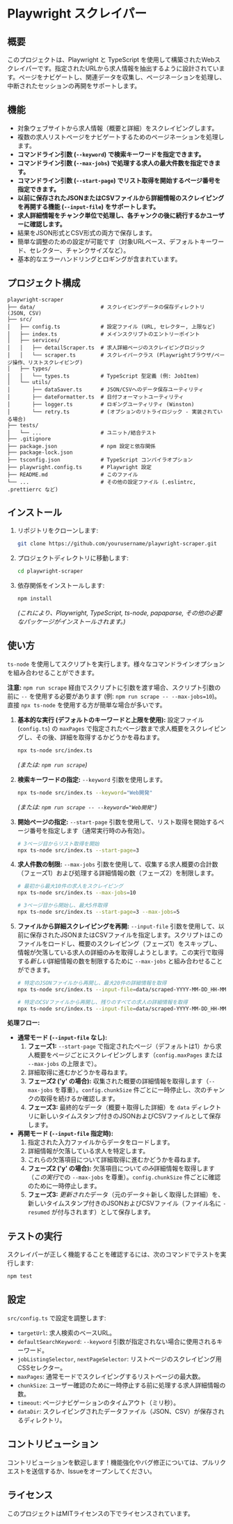 # Playwright スクレイパー

## 概要
このプロジェクトは、Playwright と TypeScript を使用して構築されたWebスクレイパーです。指定されたURLから求人情報を抽出するように設計されています。ページをナビゲートし、関連データを収集し、ページネーションを処理し、中断されたセッションの再開をサポートします。

## 機能
- 対象ウェブサイトから求人情報（概要と詳細）をスクレイピングします。
- 複数の求人リストページをナビゲートするためのページネーションを処理します。
- **コマンドライン引数 (`--keyword`) で検索キーワードを指定できます。**
- **コマンドライン引数 (`--max-jobs`) で処理する求人の最大件数を指定できます。**
- **コマンドライン引数 (`--start-page`) でリスト取得を開始するページ番号を指定できます。**
- **以前に保存されたJSONまたはCSVファイルから詳細情報のスクレイピングを再開する機能 (`--input-file`) をサポートします。**
- **求人詳細情報をチャンク単位で処理し、各チャンクの後に続行するかユーザーに確認します。**
- 結果をJSON形式とCSV形式の両方で保存します。
- 簡単な調整のための設定が可能です（対象URLベース、デフォルトキーワード、セレクター、チャンクサイズなど）。
- 基本的なエラーハンドリングとロギングが含まれています。

## プロジェクト構成
```
playwright-scraper
├── data/                     # スクレイピングデータの保存ディレクトリ (JSON, CSV)
├── src/
│   ├── config.ts             # 設定ファイル (URL, セレクター, 上限など)
│   ├── index.ts              # メインスクリプトのエントリーポイント
│   ├── services/
│   │   ├── detailScraper.ts  # 求人詳細ページのスクレイピングロジック
│   │   └── scraper.ts        # スクレイパークラス (Playwrightブラウザ/ページ操作、リストスクレイピング)
│   ├── types/
│   │   └── types.ts          # TypeScript 型定義 (例: JobItem)
│   └── utils/
│       ├── dataSaver.ts      # JSON/CSVへのデータ保存ユーティリティ
│       ├── dateFormatter.ts  # 日付フォーマットユーティリティ
│       ├── logger.ts         # ロギングユーティリティ (Winston)
│       └── retry.ts          # (オプションのリトライロジック - 実装されている場合)
├── tests/
│   └── ...                   # ユニット/結合テスト
├── .gitignore
├── package.json              # npm 設定と依存関係
├── package-lock.json
├── tsconfig.json             # TypeScript コンパイラオプション
├── playwright.config.ts      # Playwright 設定
├── README.md                 # このファイル
└── ...                       # その他の設定ファイル (.eslintrc, .prettierrc など)
```

## インストール
1. リポジトリをクローンします:
   ```bash
   git clone https://github.com/yourusername/playwright-scraper.git
   ```
2. プロジェクトディレクトリに移動します:
   ```bash
   cd playwright-scraper
   ```
3. 依存関係をインストールします:
   ```bash
   npm install
   ```
   *(これにより、Playwright, TypeScript, ts-node, papaparse, その他の必要なパッケージがインストールされます。)*

## 使い方

`ts-node` を使用してスクリプトを実行します。様々なコマンドラインオプションを組み合わせることができます。

**注意:** `npm run scrape` 経由でスクリプトに引数を渡す場合、スクリプト引数の前に `--` を使用する必要があります (例: `npm run scrape -- --max-jobs=10`)。直接 `npx ts-node` を使用する方が簡単な場合が多いです。

1.  **基本的な実行 (デフォルトのキーワードと上限を使用):**
    設定ファイル (`config.ts`) の `maxPages` で指定されたページ数まで求人概要をスクレイピングし、その後、詳細を取得するかどうかを尋ねます。
    ```bash
    npx ts-node src/index.ts
    ```
    *(または: `npm run scrape`)*

2.  **検索キーワードの指定:**
    `--keyword` 引数を使用します。
    ```bash
    npx ts-node src/index.ts --keyword="Web開発"
    ```
    *(または: `npm run scrape -- --keyword="Web開発"`)*

3.  **開始ページの指定:**
    `--start-page` 引数を使用して、リスト取得を開始するページ番号を指定します（通常実行時のみ有効）。
    ```bash
    # 3ページ目からリスト取得を開始
    npx ts-node src/index.ts --start-page=3
    ```

4.  **求人件数の制限:**
    `--max-jobs` 引数を使用して、収集する求人概要の合計数（フェーズ1）および処理する詳細情報の数（フェーズ2）を制限します。
    ```bash
    # 最初から最大10件の求人をスクレイピング
    npx ts-node src/index.ts --max-jobs=10

    # 3ページ目から開始し、最大5件取得
    npx ts-node src/index.ts --start-page=3 --max-jobs=5
    ```

5.  **ファイルから詳細スクレイピングを再開:**
    `--input-file` 引数を使用して、以前に保存されたJSONまたはCSVファイルを指定します。スクリプトはこのファイルをロードし、概要のスクレイピング（フェーズ1）をスキップし、情報が欠落している求人の詳細のみを取得しようとします。この実行で取得する*新しい*詳細情報の数を制限するために `--max-jobs` と組み合わせることができます。
    ```bash
    # 特定のJSONファイルから再開し、最大20件の詳細情報を取得
    npx ts-node src/index.ts --input-file=data/scraped-YYYY-MM-DD_HH-MM-SS.json --max-jobs=20

    # 特定のCSVファイルから再開し、残りのすべての求人の詳細情報を取得
    npx ts-node src/index.ts --input-file=data/scraped-YYYY-MM-DD_HH-MM-SS.csv
    ```

**処理フロー:**

*   **通常モード (`--input-file` なし):**
    1.  **フェーズ1:** `--start-page` で指定されたページ（デフォルトは1）から求人概要をページごとにスクレイピングします（`config.maxPages` または `--max-jobs` の上限まで）。
    2.  詳細取得に進むかどうかを尋ねます。
    3.  **フェーズ2 ('y' の場合):** 収集された概要の詳細情報を取得します（`--max-jobs` を尊重）。`config.chunkSize` 件ごとに一時停止し、次のチャンクの取得を続けるか確認します。
    4.  **フェーズ3:** 最終的なデータ（概要＋取得した詳細）を `data` ディレクトリに新しいタイムスタンプ付きのJSONおよびCSVファイルとして保存します。
*   **再開モード (`--input-file` 指定時):**
    1.  指定された入力ファイルからデータをロードします。
    2.  詳細情報が欠落している求人を特定します。
    3.  これらの欠落項目について詳細取得に進むかどうかを尋ねます。
    4.  **フェーズ2 ('y' の場合):** 欠落項目について*のみ*詳細情報を取得します（*この実行*での `--max-jobs` を尊重）。`config.chunkSize` 件ごとに確認のために一時停止します。
    5.  **フェーズ3:** *更新された*データ（元のデータ＋新しく取得した詳細）を、新しいタイムスタンプ付きのJSONおよびCSVファイル（ファイル名に `-resumed` が付与されます）として保存します。

## テストの実行
スクレイパーが正しく機能することを確認するには、次のコマンドでテストを実行します:
```bash
npm test
```

## 設定
`src/config.ts` で設定を調整します:
- `targetUrl`: 求人検索のベースURL。
- `defaultSearchKeyword`: `--keyword` 引数が指定されない場合に使用されるキーワード。
- `jobListingSelector`, `nextPageSelector`: リストページのスクレイピング用CSSセレクター。
- `maxPages`: 通常モードでスクレイピングするリストページの最大数。
- `chunkSize`: ユーザー確認のために一時停止する前に処理する求人詳細情報の数。
- `timeout`: ページナビゲーションのタイムアウト（ミリ秒）。
- `dataDir`: スクレイピングされたデータファイル（JSON、CSV）が保存されるディレクトリ。

## コントリビューション
コントリビューションを歓迎します！機能強化やバグ修正については、プルリクエストを送信するか、Issueをオープンしてください。

## ライセンス
このプロジェクトはMITライセンスの下でライセンスされています。
